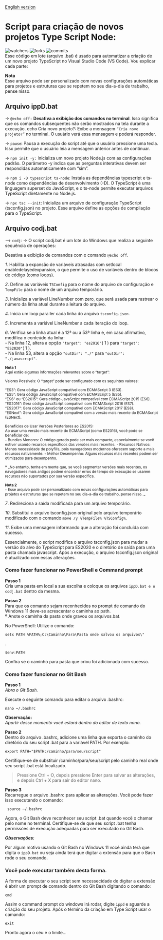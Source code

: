 [English version](https://github.com/Clauciofds/boilerplate-typescript-node/edit/main/readme_en.md)
  # Script para criação de novos projetos Type Script Node:
![watchers](https://img.shields.io/github/watchers/Clauciofds/boilerplate-typescript-node.svg)
![forks](https://img.shields.io/github/forks/Clauciofds/boilerplate-typescript-node.svg)
![commits](https://img.shields.io/github/stars/Clauciofds/boilerplate-typescript-node.svg)  
  Esse código em lote (arquivo .bat) é usado para automatizar a criação de um novo projeto TypeScript no Visual Studio Code (VS Code).
Vou explicar cada parte:  

**Nota**  
  Esse arquivo pode ser personalizado com novas configurações automáticas para projetos e estruturas que se repetem no seu dia-a-dia de trabalho, pense nisso.

## Arquivo ippD.bat

  -> ```@echo off:```
**Desativa a exibição dos comandos no terminal**. Isso significa que os comandos subsequentes não serão mostrados na tela durante a execução.
echo Cria novo projeto?:
Exibe a mensagem ```“Cria novo projeto?”``` no terminal.
O usuário verá essa mensagem e poderá responder.

  -> ```pause```:
Pausa a execução do script até que o usuário pressione uma tecla.
Isso permite que o usuário leia a mensagem anterior antes de continuar.

  -> ```npm init -y:```
Inicializa um novo projeto Node.js com as configurações padrão.
O parâmetro -y indica que as perguntas interativas devem ser respondidas automaticamente com “sim”.

  -> ```npm i -D typescript ts-node```:
Instala as dependências typescript e ts-node como dependências de desenvolvimento (-D).
O TypeScript é uma linguagem superset do JavaScript, e o ts-node permite executar arquivos TypeScript diretamente no Node.js.

  -> ```npx tsc --init```:
Inicializa um arquivo de configuração TypeScript (tsconfig.json) no projeto.
Esse arquivo define as opções de compilação para o TypeScript.

## Arquivo codj.bat
  --> ```codj```:
  -> O script codj.bat é um lote do Windows que realiza a seguinte sequência de operações:

  Desativa a exibição de comandos com o comando ```@echo off```.

  *1.* Habilita a expansão de variáveis atrasadas com setlocal enabledelayedexpansion, o que permite o uso de variáveis dentro de blocos de código (como loops).
  
  *2*. Define as variáveis ```TSConfig``` para o nome do arquivo de configuração e ```TempFile``` para o nome de um arquivo temporário.

  *3*. Inicializa a variável LineNumber com zero, que será usada para rastrear o número da linha atual durante a leitura do arquivo.

  *4*. Inicia um loop para ler cada linha do arquivo ```tsconfig.json```.

  *5*. Incrementa a variável LineNumber a cada iteração do loop.

  *6*. Verifica se a linha atual é a 12ª ou a 53ª linha e, em caso afirmativo, modifica o conteúdo da linha:  
    - Na linha 12, altera a opção ```"target": "es2016"```( 1 ) para ```"target": "ES2020"```( 1 ).  
    - Na linha 53, altera a opção ```"outDir": "./"``` para ```"outDir": "./javascript"```.
    
  <span style="font-size: 12px;">**Nota 1**  
  <span style="font-size: 12px;">Aqui estão algumas informações relevantes sobre o “target”:

<span style="font-size: 12px;">Valores Possíveis:
O “target” pode ser configurado com os seguintes valores:

<span style="font-size: 12px;">“ES3”: Gera código JavaScript compatível com ECMAScript 3 (ES3).  
“ES5”: Gera código JavaScript compatível com ECMAScript 5 (ES5).  
“ES6” ou “ES2015”: Gera código JavaScript compatível com ECMAScript 2015 (ES6).  
“ES2016”: Gera código JavaScript compatível com ECMAScript 2016 (ES7).  
“ES2017”: Gera código JavaScript compatível com ECMAScript 2017 (ES8).  
“ESNext”: Gera código JavaScript compatível com a versão mais recente do ECMAScript (ESNext).

<span style="font-size: 12px;">Benefícios de Usar Versões Posteriores ao ES2015:  
Ao usar uma versão mais recente do ECMAScript (como ES2016), você pode se beneficiar de:  
 <span style="font-size: 12px;">- Bundles Menores: O código gerado pode ser mais compacto, especialmente se você estiver usando recursos específicos das versões mais recentes.
 <span style="font-size: 12px;">- Recursos Nativos: Menos necessidade de polyfills, pois navegadores modernos oferecem suporte a mais recursos nativamente.
 <span style="font-size: 12px;">- Melhor Desempenho: Alguns recursos mais recentes podem ser otimizados para desempenho.  

<span style="font-size: 12px;">º _No entanto, tenha em mente que, se você segmentar versões mais recentes, os navegadores mais antigos podem encontrar erros de tempo de execução se usarem recursos não suportados por sua versão específica. 

<span style="font-size: 12px;">**Nota 2**  
<span style="font-size: 12px;">- Esse arquivo pode ser personalizado com novas configurações automáticas para projetos e estruturas que se repetem no seu dia-a-dia de trabalho, pense nisso.
_</span>

  *7*. Redireciona a saída modificada para um arquivo temporário.

  *10*. Substitui o arquivo tsconfig.json original pelo arquivo temporário modificado com o comando ```move /y %TempFile% %TSConfig%```.

  *11*. Exibe uma mensagem informando que a alteração foi concluída com sucesso.

Essencialmente, o script modifica o arquivo tsconfig.json para mudar a versão do alvo do TypeScript para ES2020 e o diretório
de saída para uma pasta chamada javascript. Após a execução, o arquivo tsconfig.json original é atualizado com essas alterações.



  ### Como fazer funcionar no PowerShell e Command prompt
  
  **Passo 1**  
  Cria uma pasta em local a sua escolha e coloque os arquivos ```ippD.bat e o codj.bat``` dentro da mesma.  
  
  **Passo 2**  
  Para que os comando sejam reconhecidos no prompt de comando do Windows 11 deve-se acrescentar o caminha ao path.  
    º Anote o caminha da pasta onde gravou os arquivos.bat.  
  
  No PowerShell: Utilize o comando:
    
    setx PATH %PATH%;C:\Caminho\Para\Pasta onde salvou os arquivos\"

.

    $env:PATH
  
  Confira se o caminho para pasta que criou foi adicionada com sucesso.
      
  ### Como fazer funcionar no Git Bash

  **Passo 1**  
  _Abra o Git Bash._

  Execute o seguinte comando para editar o arquivo .bashrc:

    nano ~/.bashrc

  **Observação:**  
  _Apartir desse momento você estará dentro do editor de texto nano._   

  **Passo 2**  
  Dentro do arquivo .bashrc, adicione uma linha que exporta o caminho do diretório do seu script .bat para a variável PATH. Por exemplo:

    export PATH="$PATH:/caminho/para/seu/script"

Certifique-se de substituir /caminho/para/seu/script pelo caminho real onde seu script .bat está localizado.
  > Pressione Ctrl + O, depois pressione Enter para salvar as alterações, e depois Ctrl + X para sair do editor nano.

  **Passo 3**  
  Recarregue o arquivo .bashrc para aplicar as alterações. Você pode fazer isso executando o comando:

     source ~/.bashrc

  Agora, o Git Bash deve reconhecer seu script .bat quando você o chamar pelo nome no terminal. Certifique-se de que seu script .bat tenha permissões de execução adequadas para ser executado no Git Bash.



***Observações:***
  
  Por algum motivo usando o Git Bash no Windows 11 você ainda terá que digita o ```ippD.bat``` ou seja ainda terá que digitar a extensão para que o Bash rode o seu comando.

  ### Você pode executar também desta forma.
  A forma de executar o seu script sem necessecidade de digitar a extensão é abrir um prompt de comando dentro do Git Bash digitando o comando:
  
    cmd

  Assim o command prompt do windows irá rodar, digite ```ippd``` e aguarde a criação do seu projeto. Após o término da criação em Type Script usar o camando:

    exit

  Pronto agora o céu é o limite...
